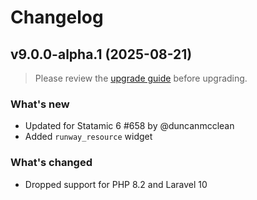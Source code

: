 # Changelog

## v9.0.0-alpha.1 (2025-08-21)

> Please review the [upgrade guide](https://github.com/statamic-rad-pack/runway/blob/master/docs/upgrade-guides/v8-to-v9.md) before upgrading.

### What's new
- Updated for Statamic 6 #658 by @duncanmcclean
- Added `runway_resource` widget

### What's changed
- Dropped support for PHP 8.2 and Laravel 10
